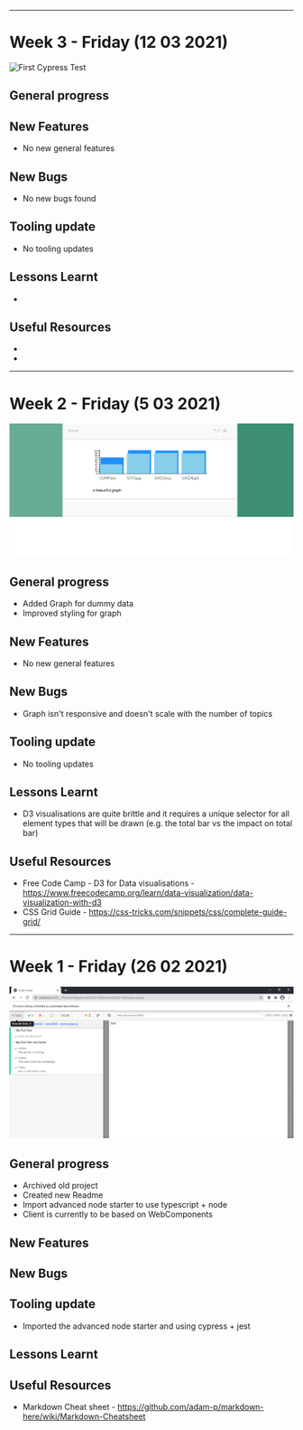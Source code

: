 ***
# Week 3 - Friday (12 03 2021)
![First Cypress Test](docs/build_blog/)
## General progress


## New Features
+ No new general features
## New Bugs
+ No new bugs found

## Tooling update
+ No tooling updates

## Lessons Learnt
+ 

## Useful Resources
+ 
+ 

***
# Week 2 - Friday (5 03 2021)
![Dummy Graph of grades](docs/build_blog/week2-screenshot-02.png)
## General progress
+ Added Graph for dummy data
+ Improved styling for graph

## New Features
+ No new general features
## New Bugs
+ Graph isn't responsive and doesn't scale with the number of topics 

## Tooling update
+ No tooling updates

## Lessons Learnt
+ D3 visualisations are quite brittle and it requires a unique selector for all element types that will be drawn (e.g. the total bar vs the impact on total bar)

## Useful Resources
+ Free Code Camp - D3 for Data visualisations - https://www.freecodecamp.org/learn/data-visualization/data-visualization-with-d3
+ CSS Grid Guide - https://css-tricks.com/snippets/css/complete-guide-grid/
***
# Week 1 - Friday (26 02 2021)
![First Cypress Test](docs/build_blog/week1-tests-01.png)
## General progress
+ Archived old project
+ Created new Readme 
+ Import advanced node starter to use typescript + node
+ Client is currently to be based on WebComponents
## New Features

## New Bugs

## Tooling update
+ Imported the advanced node starter and using cypress + jest  

## Lessons Learnt

## Useful Resources
+ Markdown Cheat sheet - https://github.com/adam-p/markdown-here/wiki/Markdown-Cheatsheet